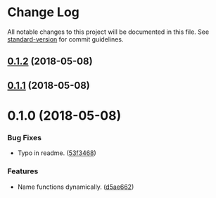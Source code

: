 # Change Log

All notable changes to this project will be documented in this file. See [standard-version](https://github.com/conventional-changelog/standard-version) for commit guidelines.

<a name="0.1.2"></a>
## [0.1.2](https://github.com/critocrito/name-fn/compare/v0.1.1...v0.1.2) (2018-05-08)



<a name="0.1.1"></a>
## [0.1.1](https://github.com/critocrito/name-fn/compare/v0.1.0...v0.1.1) (2018-05-08)



<a name="0.1.0"></a>
# 0.1.0 (2018-05-08)


### Bug Fixes

* Typo in readme. ([53f3468](http://critocrito/namefn/commits/53f3468))


### Features

* Name functions dynamically. ([d5ae662](http://critocrito/namefn/commits/d5ae662))

